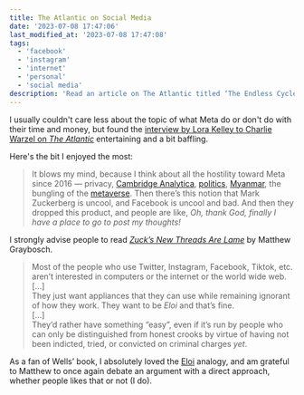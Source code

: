 ```yaml
---
title: The Atlantic on Social Media
date: '2023-07-08 17:47:06'
last_modified_at: '2023-07-08 17:47:08'
tags:
  - 'facebook'
  - 'instagram'
  - 'internet'
  - 'personal'
  - 'social media'
description: 'Read an article on The Atlantic titled ‘The Endless Cycle of Social Media’, missing the subtitle about Threads by Meta. Slightly amusing nonetheless.'
---
```

I usually couldn't care less about the topic of what Meta do or don't do with their time and money, but found the [interview by Lora Kelley to Charlie Warzel on _The Atlantic_](https://www.theatlantic.com/newsletters/archive/2023/07/threads-meta-twitter-competitor-mark-zuckerberg/674655/) entertaining and a bit baffling. 

Here's the bit I enjoyed the most:

> It blows my mind, because I think about all the hostility toward Meta since 2016 — privacy, [Cambridge Analytica](https://12ft.io/proxy?ref=&q=https://www.theatlantic.com/technology/archive/2018/03/the-cambridge-analytica-scandal-in-three-paragraphs/556046/), [politics](https://12ft.io/proxy?ref=&q=https://www.theatlantic.com/technology/archive/2017/10/what-facebook-did/542502/), [Myanmar](https://12ft.io/proxy?ref=&q=https://www.theatlantic.com/technology/archive/2017/12/could-facebook-be-tried-for-war-crimes/548639/), the bungling of the [metaverse](https://12ft.io/proxy?ref=&q=https://www.theatlantic.com/technology/archive/2021/10/facebook-metaverse-name-change/620449/). Then there’s this notion that Mark Zuckerberg is uncool, and Facebook is uncool and bad. And then they dropped this product, and people are like, *Oh, thank God, finally I have a place to go to post my thoughts!*

I strongly advise people to read [_Zuck’s New Threads Are Lame_](https://starbreaker.org/blog/zucks-new-threads/index.html) by Matthew Graybosch.

> Most of the people who use Twitter, Instagram, Facebook, Tiktok, etc. aren’t interested in computers or the internet or the world wide web.  
> [&hellip;]  
> They just want appliances that they can use while remaining ignorant of how they work. They want to be _Eloi_ and that’s fine.  
> [&hellip;]  
> They’d rather have something “easy”, even if it’s run by people who can only be distinguished from honest crooks by virtue of having not been indicted, tried, or convicted on criminal charges _yet_.

As a fan of Wells’ book, I absolutely loved the [Eloi](https://en.wikipedia.org/wiki/Eloi) analogy, and am grateful to Matthew to once again debate an argument with a direct approach, whether people likes that or not (I do).